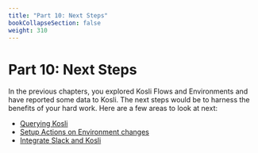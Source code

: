 ```yaml
---
title: "Part 10: Next Steps"
bookCollapseSection: false
weight: 310
---
```

# Part 10: Next Steps

In the previous chapters, you explored Kosli Flows and Environments and have reported some data to Kosli. The next steps would be to harness the benefits of your hard work. Here are a few areas to look at next:

- [Querying Kosli](/tutorials/querying_kosli/)
- [Setup Actions on Environment changes](/integrations/actions/)
- [Integrate Slack and Kosli](/integrations/slack/)
